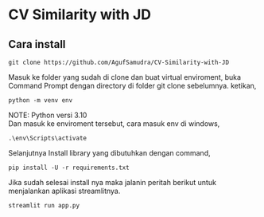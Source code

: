 # CV Similarity with JD

## Cara install
```console
git clone https://github.com/AgufSamudra/CV-Similarity-with-JD
```
Masuk ke folder yang sudah di clone dan buat virtual enviroment, buka Command Prompt dengan directory di folder git clone sebelumnya. ketikan,
```console
python -m venv env
```
NOTE: Python versi 3.10 <br>
Dan masuk ke enviroment tersebut, cara masuk env di windows,
```console
.\env\Scripts\activate
```
Selanjutnya Install library yang dibutuhkan dengan command,
```console
pip install -U -r requirements.txt
```

Jika sudah selesai install nya maka jalanin peritah berikut untuk menjalankan aplikasi streamlitnya.
```console
streamlit run app.py
```
